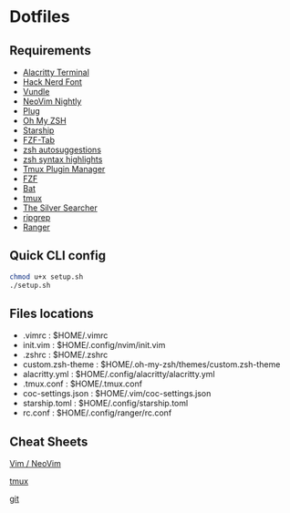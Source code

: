 # Dotfiles

## Requirements

  - [Alacritty Terminal](https://github.com/alacritty/alacritty/releases)
  - [Hack Nerd Font](https://github.com/ryanoasis/nerd-fonts/tree/master/patched-fonts/Hack#quick-installation)
  - [Vundle](https://github.com/VundleVim/Vundle.vim#quick-start)
  - [NeoVim Nightly](https://github.com/neovim/neovim/wiki/Installing-Neovim#install-from-package)
  - [Plug](https://github.com/junegunn/vim-plug#installation)
  - [Oh My ZSH](https://github.com/ohmyzsh/ohmyzsh#basic-installation)
  - [Starship](https://starship.rs/guide/#%F0%9F%9A%80-installation)
  - [FZF-Tab](https://github.com/aloxaf/fzf-tab#configure)
  - [zsh autosuggestions](https://github.com/zsh-users/zsh-autosuggestions/blob/master/INSTALL.md#oh-my-zsh)
  - [zsh syntax highlights](https://github.com/zsh-users/zsh-syntax-highlighting/blob/master/INSTALL.md#oh-my-zsh)
  - [Tmux Plugin Manager](https://github.com/tmux-plugins/tpm#installation)
  - [FZF](https://github.com/junegunn/fzf#installation)  
  - [Bat](https://github.com/sharkdp/bat#installation)
  - [tmux](https://github.com/tmux/tmux/wiki/Installing)
  - [The Silver Searcher](https://github.com/ggreer/the_silver_searcher#installing)
  - [ripgrep](https://github.com/BurntSushi/ripgrep#installation)
  - [Ranger](https://github.com/ranger/ranger#installing)

## Quick CLI config

```sh
chmod u+x setup.sh
./setup.sh
```

## Files locations

  - .vimrc : $HOME/.vimrc
  - init.vim : $HOME/.config/nvim/init.vim
  - .zshrc : $HOME/.zshrc
  - custom.zsh-theme : $HOME/.oh-my-zsh/themes/custom.zsh-theme
  - alacritty.yml : $HOME/.config/alacritty/alacritty.yml
  - .tmux.conf : $HOME/.tmux.conf
  - coc-settings.json : $HOME/.vim/coc-settings.json
  - starship.toml : $HOME/.config/starship.toml
  - rc.conf : $HOME/.config/ranger/rc.conf

## Cheat Sheets

[Vim / NeoVim](./cheatsheets/vim.md)

[tmux](./cheatsheets/tmux.md)

[git](./cheatsheets/git.md)
